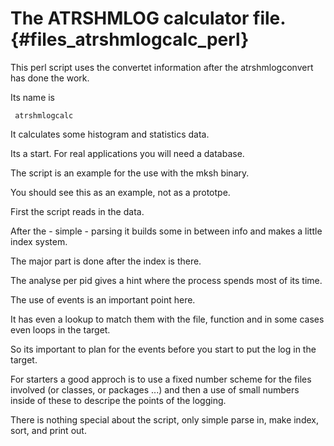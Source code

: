The ATRSHMLOG calculator file.  {#files_atrshmlogcalc_perl}
====================================

This perl script uses the convertet information after the
atrshmlogconvert  has done the work.

Its name is

     atrshmlogcalc
     

It calculates some histogram and statistics data.

Its a start. For real applications you will need a database.

The script is an example for the use with the mksh binary.

You should see this as an example, not as a prototpe.

First the script reads in the data.

After the  - simple - parsing it builds some in between info
and makes a little index system.

The major part is done after the index is there.

The analyse per pid gives a hint where the process spends most of its time.

The use of events is an important point here.

It has even a lookup to match them with the file, function and in some
cases even loops in the target.

So its important to plan for the events before you start to
put the log in the target.

For starters a good approch is to use a
fixed number scheme for the files involved (or classes, or packages ...)
and then a use of small numbers inside of these to descripe the points
of the logging.

There is nothing special about the script, only simple parse in,
make index, sort, and print out.
